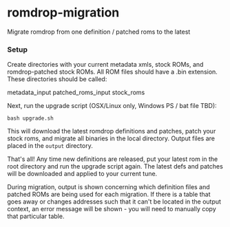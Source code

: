 # romdrop-migration
Migrate romdrop from one definition / patched roms to the latest

### Setup

Create directories with your current metadata xmls, stock ROMs, and romdrop-patched stock ROMs.  All ROM files should have a .bin extension.  These directories should be called:

metadata_input
patched_roms_input
stock_roms

Next, run the upgrade script (OSX/Linux only, Windows PS / bat file TBD):

```bash upgrade.sh```

This will download the latest romdrop definitions and patches, patch your stock roms, and migrate all binaries in the local directory.  Output files are placed in the `output` directory.

That's all!  Any time new definitions are released, put your latest rom in the root directory and run the upgrade script again.  The latest defs and patches will be downloaded and applied to your current tune.

During migration, output is shown concerning which definition files and patched ROMs are being used for each migration.  If there is a table that goes away or changes addresses such that it can't be located in the output context, an error message will be shown - you will need to manually copy that particular table.
